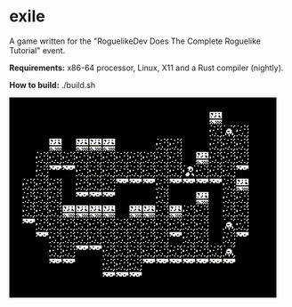 # exile
A game written for the "RoguelikeDev Does The Complete Roguelike Tutorial" event.

**Requirements:** x86-64 processor, Linux, X11 and a Rust compiler (nightly).

**How to build:** ./build.sh

![exile](https://raw.githubusercontent.com/rdmhd/exile/master/week3.gif)

